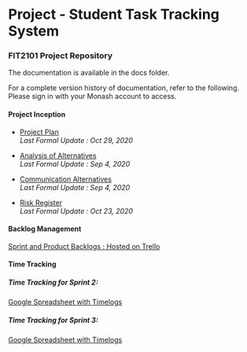 # Project - Student Task Tracking System

### FIT2101 Project Repository

The documentation is available in the docs folder.

For a complete version history of documentation, refer to the following.
Please sign in with your Monash account to access.

#### Project Inception

* [Project Plan](https://docs.google.com/document/d/1BwLIEd7rcvceyftN4iwm0YjWylxMY_d2wVrqJr_yUS0/edit?usp=sharing)  
  *Last Formal Update : Oct 29, 2020*

* [Analysis of Alternatives](https://docs.google.com/document/d/1Ezdh2du36q2G104V_cDbhJJVxDyol1LbZicQuRwac-U/edit?usp=sharing)  
 *Last Formal Update : Sep 4, 2020*
          
* [Communication Alternatives](https://docs.google.com/document/d/1e682hJ5Ihb4NtmajFDF4Czx5DFaU317jK4qU-kfrgtE/edit?usp=sharing)  
 *Last Formal Update : Sep 4, 2020*

* [Risk Register](https://docs.google.com/document/d/1HwOmnaMrhKZmqNcvfwVNqoMWnxyFy39zrs1IDNuy2sY/edit?usp=sharing)  
 *Last Formal Update : Oct 23, 2020*
          

#### Backlog Management
  
[Sprint and Product Backlogs : Hosted on Trello](https://trello.com/b/gzB7aSEo/student-time-tracker-project)


#### Time Tracking

##### Time Tracking for Sprint 2:
[Google Spreadsheet with Timelogs](https://docs.google.com/spreadsheets/d/1aQ9n-EtHrXIslnam6zDI9bTUnDokdoGX8hvfRoHE6IQ/edit#gid=75160878)

##### Time Tracking for Sprint 3:
[Google Spreadsheet with Timelogs](https://docs.google.com/spreadsheets/d/1o1u5o_AiK51pS4FQSBFlG_uab81z63xkQezXBR85Bl8/edit?usp=sharing)